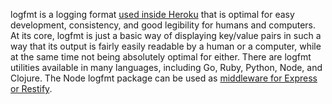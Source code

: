 logfmt is a logging format [used inside Heroku](https://brandur.org/logfmt) that is optimal for easy development, consistency, and good legibility for humans and computers. At its core, logfmt is just a basic way of displaying key/value pairs in such a way that its output is fairly easily readable by a human or a computer, while at the same time not being absolutely optimal for either. There are logfmt utilities available in many languages, including Go, Ruby, Python, Node, and Clojure. The Node logfmt package can be used as [middleware for Express or Restify](https://github.com/csquared/node-logfmt#expressrestify-parsing-middleware).
